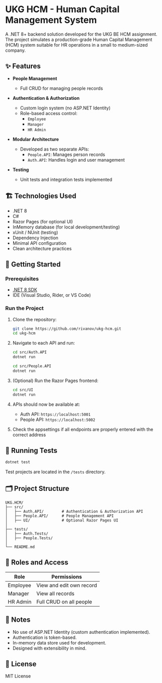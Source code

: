 
# UKG HCM - Human Capital Management System

A .NET 8+ backend solution developed for the UKG BE HCM assignment. The project simulates a production-grade Human Capital Management (HCM) system suitable for HR operations in a small to medium-sized company.

## ✨ Features

- **People Management**  
  - Full CRUD for managing people records

- **Authentication & Authorization**  
  - Custom login system (no ASP.NET Identity)
  - Role-based access control:
    - `Employee`
    - `Manager`
    - `HR Admin`

- **Modular Architecture**  
  - Developed as two separate APIs:
    - `People.API`: Manages person records
    - `Auth.API`: Handles login and user management

- **Testing**  
  - Unit tests and integration tests implemented

## 🏗️ Technologies Used

- .NET 8
- C#
- Razor Pages (for optional UI)
- InMemory database (for local development/testing)
- xUnit / NUnit (testing)
- Dependency Injection
- Minimal API configuration
- Clean architecture practices

## 🚀 Getting Started

### Prerequisites

- [.NET 8 SDK](https://dotnet.microsoft.com/en-us/download/dotnet/8.0)
- IDE (Visual Studio, Rider, or VS Code)

### Run the Project

1. Clone the repository:

   ```bash
   git clone https://github.com/rivanov/ukg-hcm.git
   cd ukg-hcm
   ```

2. Navigate to each API and run:

   ```bash
   cd src/Auth.API
   dotnet run
   ```

   ```bash
   cd src/People.API
   dotnet run
   ```

3. (Optional) Run the Razor Pages frontend:

   ```bash
   cd src/UI
   dotnet run
   ```

4. APIs should now be available at:
   - Auth API: `https://localhost:5001`
   - People API: `https://localhost:5002`

5. Check the appsettings if all endpoints are properly entered with the correct address

## 🧪 Running Tests

```bash
dotnet test
```

Test projects are located in the `/tests` directory.

## 🗂️ Project Structure

```
UKG.HCM/
├── src/
│   ├── Auth.API/        # Authentication & Authorization API
│   ├── People.API/      # People Management API
│   ├── UI/              # Optional Razor Pages UI
│
├── tests/
│   ├── Auth.Tests/
│   ├── People.Tests/
│
└── README.md
```

## 🔐 Roles and Access

| Role        | Permissions              |
|-------------|--------------------------|
| Employee    | View and edit own record |
| Manager     | View all records         |
| HR Admin    | Full CRUD on all people  |

## 📌 Notes

- No use of ASP.NET Identity (custom authentication implemented).
- Authentication is token-based.
- In-memory data store used for development.
- Designed with extensibility in mind.

## 📄 License

MIT License

